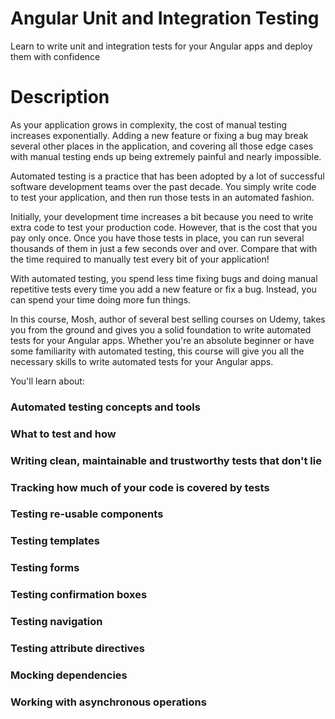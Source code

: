 # Angular Unit and Integration Testing
Learn to write unit and integration tests for your Angular apps and deploy them with confidence

# Description
As your application grows in complexity, the cost of manual testing increases exponentially. Adding a new feature or fixing a bug may break several other places in the application, and covering all those edge cases with manual testing ends up being extremely painful and nearly impossible. 



Automated testing is a practice that has been adopted by a lot of successful software development teams over the past decade. You simply write code to test your application, and then run those tests in an automated fashion. 



Initially, your development time increases a bit because you need to write extra code to test your production code. However, that is the cost that you pay only once. Once you have those tests in place, you can run several thousands of them in just a few seconds over and over. Compare that with the time required to manually test every bit of your application! 



With automated testing, you spend less time fixing bugs and doing manual repetitive tests every time you add a new feature or fix a bug. Instead, you can spend your time doing more fun things. 



In this course, Mosh, author of several best selling courses on Udemy, takes you from the ground and gives you a solid foundation to write automated tests for your Angular apps. Whether you're an absolute beginner or have some familiarity with automated testing, this course will give you all the necessary skills to write automated tests for your Angular apps. 



You'll learn about: 
### Automated testing concepts and tools
### What to test and how 
### Writing clean, maintainable and trustworthy tests that don't lie  
### Tracking how much of your code is covered by tests 
### Testing re-usable components
### Testing templates
### Testing forms
### Testing confirmation boxes
### Testing navigation 
### Testing attribute directives
### Mocking dependencies 
### Working with asynchronous operations
